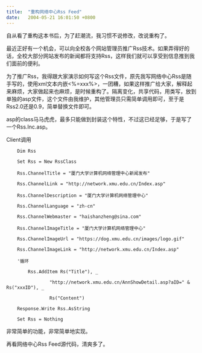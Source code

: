 ```yaml
---
title:  "重构网络中心Rss Feed"
date:   2004-05-21 16:01:50 +0800
---
```


自从看了重构这本书后，为了赶潮流，我习惯不说修改，改说重构了。  

最近正好有一个机会，可以向全校各个网站管理员推广Rss技术。如果弄得好的话，全校大部分网站发布的新闻都将支持Rss，这样我们就可以享受到信息推到我们面前的便利。  

为了推广Rss，我得跟大家演示如何写这个Rss文件，原先我写网络中心Rss是随手写的，使用xml文本内嵌<%=xxx%>，一团糟，如果这样推广给大家，解释起来麻烦，大家做起来也麻烦，是时候重构了。隔离变化，共享代码，用类写，放到单独的asp文件，这个文件由我维护，其他管理员只需简单调用即可，至于是Rss2.0还是0.9，简单替换文件即可。  

asp的class马马虎虎，最多只能做到封装这个特性，不过这已经足够，于是写了一个Rss.Inc.asp。  

Client调用  

    	Dim Rss  

    	Set Rss = New RssClass  

    	Rss.ChannelTitle = "厦门大学计算机网络管理中心新闻发布"  

    	Rss.ChannelLink = "http://network.xmu.edu.cn/Index.asp"  

    	Rss.ChannelDescription = "厦门大学计算机网络管理中心"  

    	Rss.ChannelLanguage = "zh-cn"  

    	Rss.ChannelWebmaster = "haishanzheng@sina.com"  

    	Rss.ChannelImageTitle = "厦门大学计算机网络管理中心"  

    	Rss.ChannelImageUrl = "https://dog.xmu.edu.cn/images/logo.gif"  

    	Rss.ChannelImageLink = "http://network.xmu.edu.cn/Index.asp"  

    	'循环  

    		Rss.AddItem Rs("Title"), _  

    			    "http://network.xmu.edu.cn/AnnShowDetail.asp?aID=" & Rs("xxxID"), _  

    			    Rs("Content")  

    	Response.Write Rss.AsString  

    	Set Rss = Nothing  

非常简单的功能，非常简单地实现。  

再看网络中心Rss Feed源代码，清爽多了。  

